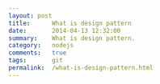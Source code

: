 ```yaml
---
layout: post
title:      What is design pattern
date:       2014-04-13 12:32:00
summary:    What is design pattern.
category:   nodejs
comments:   true
tags:       git
permalink:  /what-is-design-pattern.html
---
```



